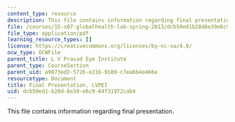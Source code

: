 ```yaml
---
content_type: resource
description: This file contains information regarding final presentation.
file: /courses/15-s07-globalhealth-lab-spring-2013/dcb50ed1b28d6e39e6c964f31972cab4_MIT15_S07S13_final_pre_lvp.pdf
file_type: application/pdf
learning_resource_types: []
license: https://creativecommons.org/licenses/by-nc-sa/4.0/
ocw_type: OCWFile
parent_title: L V Prasad Eye Institute
parent_type: CourseSection
parent_uid: a9073ed2-5726-e216-9189-c7ea6b4e466e
resourcetype: Document
title: Final Presentation, LVPEI
uid: dcb50ed1-b28d-6e39-e6c9-64f31972cab4
---
```

This file contains information regarding final presentation.